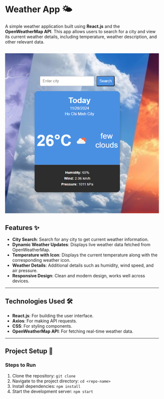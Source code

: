 # Weather App 🌤️

A simple weather application built using **React.js** and the **OpenWeatherMap API**. This app allows users to search for a city and view its current weather details, including temperature, weather description, and other relevant data.

![Main App](./public/main.png)
---

## Features ✨
- **City Search**: Search for any city to get current weather information.
- **Dynamic Weather Updates**: Displays live weather data fetched from OpenWeatherMap.
- **Temperature with Icon**: Displays the current temperature along with the corresponding weather icon.
- **Weather Details**: Additional details such as humidity, wind speed, and air pressure.
- **Responsive Design**: Clean and modern design, works well across devices.

---

## Technologies Used 🛠️
- **React.js**: For building the user interface.
- **Axios**: For making API requests.
- **CSS**: For styling components.
- **OpenWeatherMap API**: For fetching real-time weather data.

----

## Project Setup 🚀

### Steps to Run
1. Clone the repository:
   ```git clone```
2. Navigate to the project directory:
    ```cd <repo-name>```
3. Install dependencies:
    ```npm install```
4. Start the development server:
    ```npm start```
   
